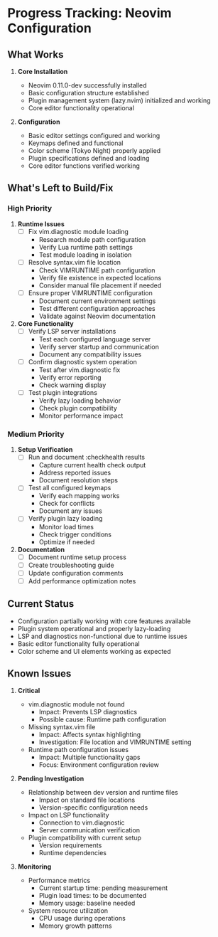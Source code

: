 # Progress Tracking: Neovim Configuration

## What Works
1. **Core Installation**
   - Neovim 0.11.0-dev successfully installed
   - Basic configuration structure established
   - Plugin management system (lazy.nvim) initialized and working
   - Core editor functionality operational

2. **Configuration**
   - Basic editor settings configured and working
   - Keymaps defined and functional
   - Color scheme (Tokyo Night) properly applied
   - Plugin specifications defined and loading
   - Core editor functions verified working

## What's Left to Build/Fix

### High Priority
1. **Runtime Issues**
   - [ ] Fix vim.diagnostic module loading
     - Research module path configuration
     - Verify Lua runtime path settings
     - Test module loading in isolation
   - [ ] Resolve syntax.vim file location
     - Check VIMRUNTIME path configuration
     - Verify file existence in expected locations
     - Consider manual file placement if needed
   - [ ] Ensure proper VIMRUNTIME configuration
     - Document current environment settings
     - Test different configuration approaches
     - Validate against Neovim documentation

2. **Core Functionality**
   - [ ] Verify LSP server installations
     - Test each configured language server
     - Verify server startup and communication
     - Document any compatibility issues
   - [ ] Confirm diagnostic system operation
     - Test after vim.diagnostic fix
     - Verify error reporting
     - Check warning display
   - [ ] Test plugin integrations
     - Verify lazy loading behavior
     - Check plugin compatibility
     - Monitor performance impact

### Medium Priority
1. **Setup Verification**
   - [ ] Run and document :checkhealth results
     - Capture current health check output
     - Address reported issues
     - Document resolution steps
   - [ ] Test all configured keymaps
     - Verify each mapping works
     - Check for conflicts
     - Document any issues
   - [ ] Verify plugin lazy loading
     - Monitor load times
     - Check trigger conditions
     - Optimize if needed

2. **Documentation**
   - [ ] Document runtime setup process
   - [ ] Create troubleshooting guide
   - [ ] Update configuration comments
   - [ ] Add performance optimization notes

## Current Status
- Configuration partially working with core features available
- Plugin system operational and properly lazy-loading
- LSP and diagnostics non-functional due to runtime issues
- Basic editor functionality fully operational
- Color scheme and UI elements working as expected

## Known Issues
1. **Critical**
   - vim.diagnostic module not found
     - Impact: Prevents LSP diagnostics
     - Possible cause: Runtime path configuration
   - Missing syntax.vim file
     - Impact: Affects syntax highlighting
     - Investigation: File location and VIMRUNTIME setting
   - Runtime path configuration issues
     - Impact: Multiple functionality gaps
     - Focus: Environment configuration review

2. **Pending Investigation**
   - Relationship between dev version and runtime files
     - Impact on standard file locations
     - Version-specific configuration needs
   - Impact on LSP functionality
     - Connection to vim.diagnostic
     - Server communication verification
   - Plugin compatibility with current setup
     - Version requirements
     - Runtime dependencies

3. **Monitoring**
   - Performance metrics
     - Current startup time: pending measurement
     - Plugin load times: to be documented
     - Memory usage: baseline needed
   - System resource utilization
     - CPU usage during operations
     - Memory growth patterns
